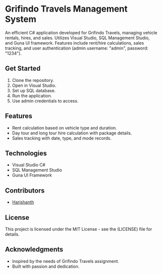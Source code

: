 # Grifindo Travels Management System

An efficient C# application developed for Grifindo Travels, managing vehicle rentals, hires, and sales. Utilizes Visual Studio, SQL Management Studio, and Guna UI framework. Features include rent/hire calculations, sales tracking, and user authentication (admin username: "admin", password: "1234"). 

## Get Started

1. Clone the repository.
2. Open in Visual Studio.
3. Set up SQL database.
4. Run the application.
5. Use admin credentials to access.

## Features

- Rent calculation based on vehicle type and duration.
- Day tour and long tour hire calculation with package details.
- Sales tracking with date, type, and mode records.

## Technologies

- Visual Studio C#
- SQL Management Studio
- Guna UI Framework

## Contributors

- [Harishanth](https://github.com/Harishanth03)

## License

This project is licensed under the MIT License - see the (LICENSE) file for details.

## Acknowledgments

- Inspired by the needs of Grifindo Travels assignment.
- Built with passion and dedication.
